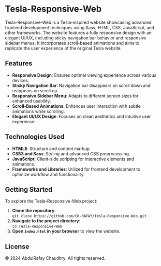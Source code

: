 <h1>Tesla-Responsive-Web</h1>

<p>Tesla-Responsive-Web is a Tesla-inspired website showcasing advanced frontend development techniques using Sass, HTML, CSS, JavaScript, and other frameworks. The website features a fully responsive design with an elegant UI/UX, including sticky navigation bar behavior and responsive sidebar menus. It incorporates scroll-based animations and aims to replicate the user experience of the original Tesla website.</p>

<h2>Features</h2>
<ul>
  <li><strong>Responsive Design</strong>: Ensures optimal viewing experience across various devices.</li>
  <li><strong>Sticky Navigation Bar</strong>: Navigation bar disappears on scroll down and reappears on scroll up.</li>
  <li><strong>Responsive Sidebar Menu</strong>: Adapts to different screen sizes for enhanced usability.</li>
  <li><strong>Scroll-Based Animations</strong>: Enhances user interaction with subtle animations while scrolling.</li>
  <li><strong>Elegant UI/UX Design</strong>: Focuses on clean aesthetics and intuitive user experience.</li>
</ul>

<h2>Technologies Used</h2>
<ul>
  <li><strong>HTML5</strong>: Structure and content markup.</li>
  <li><strong>CSS3 and Sass</strong>: Styling and advanced CSS preprocessing.</li>
  <li><strong>JavaScript</strong>: Client-side scripting for interactive elements and animations.</li>
  <li><strong>Frameworks and Libraries</strong>: Utilized for frontend development to optimize workflow and functionality.</li>
</ul>

<h2>Getting Started</h2>
<p>To explore the Tesla-Responsive-Web project:</p>
<ol>
  <li><strong>Clone the repository</strong>:<br>
  <code>git clone https://github.com/CH-RAFAY/Tesla-Responsive-Web.git</code></li>
  <li><strong>Navigate to the project directory</strong>:<br>
  <code>cd Tesla-Responsive-Web</code></li>
  <li><strong>Open <code>index.html</code> in your browser</strong> to view the website.</li>
</ol>

<h2>License</h2>
<p>© 2024 AbdulRafay Chaudhry. All rights reserved.</p>

